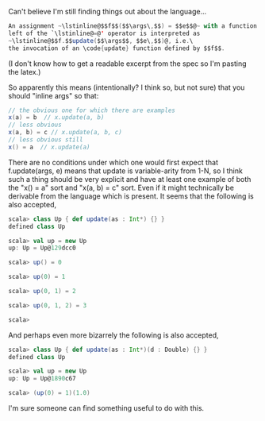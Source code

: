 Can't believe I'm still finding things out about the language...
```scala
An assignment ~\lstinline@$$f$$($$\args\,$$) = $$e$$@~ with a function application to the
left of the `\lstinline@=@' operator is interpreted as 
~\lstinline@$$f.$$update($$\args$$, $$e\,$$)@, i.e.\
the invocation of an \code{update} function defined by $$f$$.
```
(I don't know how to get a readable excerpt from the spec so I'm pasting the latex.)

So apparently this means (intentionally? I think so, but not sure) that you should "inline args" so that:
```scala
// the obvious one for which there are examples
x(a) = b  // x.update(a, b)
// less obvious
x(a, b) = c // x.update(a, b, c)
// less obvious still
x() = a  // x.update(a)
```
There are no conditions under which one would first expect that f.update(args, e) means that update is variable-arity from 1-N, so I think such a thing should be very explicit and have at least one example of both the "x() = a" sort and "x(a, b) = c" sort.  Even if it might technically be derivable from the language which is present.
It seems that the following is also accepted,

```scala
scala> class Up { def update(as : Int*) {} }                                                                 
defined class Up

scala> val up = new Up                      
up: Up = Up@129dcc0

scala> up() = 0

scala> up(0) = 1

scala> up(0, 1) = 2

scala> up(0, 1, 2) = 3

scala> 
```
And perhaps even more bizarrely the following is also accepted,

```scala
scala> class Up { def update(as : Int*)(d : Double) {} }
defined class Up

scala> val up = new Up                                  
up: Up = Up@1890c67

scala> (up(0) = 1)(1.0)                                 
```

I'm sure someone can find something useful to do with this.
